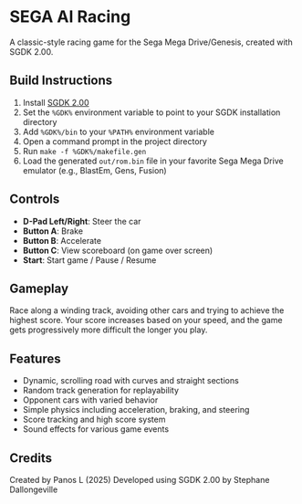 # SEGA AI Racing

A classic-style racing game for the Sega Mega Drive/Genesis, created with SGDK 2.00.

## Build Instructions

1. Install [SGDK 2.00](https://github.com/Stephane-D/SGDK/releases/tag/v2.00)
2. Set the `%GDK%` environment variable to point to your SGDK installation directory
3. Add `%GDK%/bin` to your `%PATH%` environment variable
4. Open a command prompt in the project directory
5. Run `make -f %GDK%/makefile.gen`
6. Load the generated `out/rom.bin` file in your favorite Sega Mega Drive emulator (e.g., BlastEm, Gens, Fusion)

## Controls

- **D-Pad Left/Right**: Steer the car
- **Button A**: Brake
- **Button B**: Accelerate
- **Button C**: View scoreboard (on game over screen)
- **Start**: Start game / Pause / Resume

## Gameplay

Race along a winding track, avoiding other cars and trying to achieve the highest score. Your score increases based on your speed, and the game gets progressively more difficult the longer you play.

## Features

- Dynamic, scrolling road with curves and straight sections
- Random track generation for replayability
- Opponent cars with varied behavior
- Simple physics including acceleration, braking, and steering
- Score tracking and high score system
- Sound effects for various game events

## Credits

Created by Panos L (2025)
Developed using SGDK 2.00 by Stephane Dallongeville